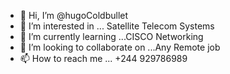 - 👋 Hi, I’m @hugoColdbullet
- 👀 I’m interested in ... Satellite Telecom Systems
- 🌱 I’m currently learning ...CISCO Networking
- 💞️ I’m looking to collaborate on ...Any Remote job
- 📫 How to reach me ... +244 929786989

<!---
hugoColdbullet/hugoColdbullet is a ✨ special ✨ repository because its `README.md` (this file) appears on your GitHub profile.
You can click the Preview link to take a look at your changes.
--->

